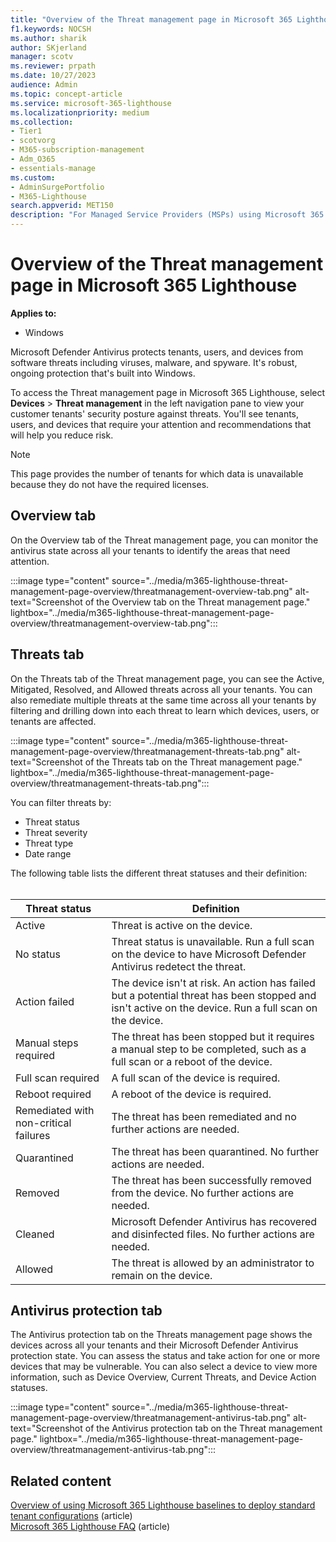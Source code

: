 ```yaml
---
title: "Overview of the Threat management page in Microsoft 365 Lighthouse"
f1.keywords: NOCSH
ms.author: sharik
author: SKjerland
manager: scotv
ms.reviewer: prpath
ms.date: 10/27/2023
audience: Admin
ms.topic: concept-article
ms.service: microsoft-365-lighthouse
ms.localizationpriority: medium
ms.collection:
- Tier1
- scotvorg
- M365-subscription-management
- Adm_O365
- essentials-manage
ms.custom:
- AdminSurgePortfolio
- M365-Lighthouse
search.appverid: MET150
description: "For Managed Service Providers (MSPs) using Microsoft 365 Lighthouse, learn about the Threat management page."
---
```


# Overview of the Threat management page in Microsoft 365 Lighthouse 

**Applies to:**

- Windows

Microsoft Defender Antivirus protects tenants, users, and devices from software threats including viruses, malware, and spyware. It's robust, ongoing protection that's built into Windows.  
  
To access the Threat management page in Microsoft 365 Lighthouse, select **Devices** > **Threat management** in the left navigation pane to view your customer tenants' security posture against threats. You'll see tenants, users, and devices that require your attention and recommendations that will help you reduce risk.  

> [!NOTE]
> This page provides the number of tenants for which data is unavailable because they do not have the required licenses.
  
## Overview tab  
  
On the Overview tab of the Threat management page, you can monitor the antivirus state across all your tenants to identify the areas that need attention.

:::image type="content" source="../media/m365-lighthouse-threat-management-page-overview/threatmanagement-overview-tab.png" alt-text="Screenshot of the Overview tab on the Threat management page." lightbox="../media/m365-lighthouse-threat-management-page-overview/threatmanagement-overview-tab.png":::

## Threats tab

On the Threats tab of the Threat management page, you can see the Active, Mitigated, Resolved, and Allowed threats across all your tenants. You can also remediate multiple threats at the same time across all your tenants by filtering and drilling down into each threat to learn which devices, users, or tenants are affected.

:::image type="content" source="../media/m365-lighthouse-threat-management-page-overview/threatmanagement-threats-tab.png" alt-text="Screenshot of the Threats tab on the Threat management page." lightbox="../media/m365-lighthouse-threat-management-page-overview/threatmanagement-threats-tab.png":::
  
You can filter threats by:

- Threat status
- Threat severity
- Threat type
- Date range

The following table lists the different threat statuses and their definition:<br><br>

| Threat status | Definition |
|---|---|
| Active | Threat is active on the device. |
| No status | Threat status is unavailable. Run a full scan on the device to have Microsoft Defender Antivirus redetect the threat. |
| Action failed | The device isn't at risk. An action has failed but a potential threat has been stopped and isn't active on the device. Run a full scan on the device. |
| Manual steps required | The threat has been stopped but it requires a manual step to be completed, such as a full scan or a reboot of the device. |
| Full scan required | A full scan of the device is required. |
| Reboot required | A reboot of the device is required. |
| Remediated with non-critical failures | The threat has been remediated and no further actions are needed. |
| Quarantined | The threat has been quarantined. No further actions are needed. |
| Removed | The threat has been successfully removed from the device. No further actions are needed. |
| Cleaned | Microsoft Defender Antivirus has recovered and disinfected files. No further actions are needed. |
| Allowed | The threat is allowed by an administrator to remain on the device. | 

## Antivirus protection tab

The Antivirus protection tab on the Threats management page shows the devices across all your tenants and their Microsoft Defender Antivirus protection state. You can assess the status and take action for one or more devices that may be vulnerable. You can also select a device to view more information, such as Device Overview, Current Threats, and Device Action statuses.

:::image type="content" source="../media/m365-lighthouse-threat-management-page-overview/threatmanagement-antivirus-tab.png" alt-text="Screenshot of the Antivirus protection tab on the Threat management page." lightbox="../media/m365-lighthouse-threat-management-page-overview/threatmanagement-antivirus-tab.png":::

## Related content

[Overview of using Microsoft 365 Lighthouse baselines to deploy standard tenant configurations](m365-lighthouse-deploy-standard-tenant-configurations-overview.md) (article)\
[Microsoft 365 Lighthouse FAQ](m365-lighthouse-faq.yml) (article)
